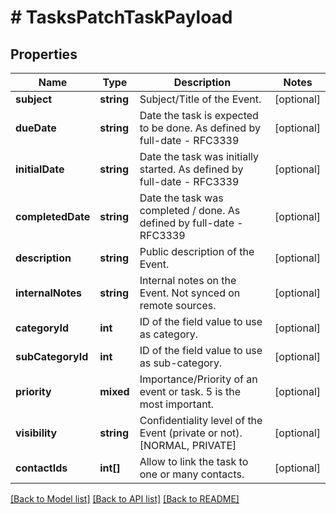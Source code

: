 # # TasksPatchTaskPayload

## Properties

Name | Type | Description | Notes
------------ | ------------- | ------------- | -------------
**subject** | **string** | Subject/Title of the Event. | [optional]
**dueDate** | **string** | Date the task is expected to be done. As defined by full-date - RFC3339 | [optional]
**initialDate** | **string** | Date the task was initially started. As defined by full-date - RFC3339 | [optional]
**completedDate** | **string** | Date the task was completed / done. As defined by full-date - RFC3339 | [optional]
**description** | **string** | Public description of the Event. | [optional]
**internalNotes** | **string** | Internal notes on the Event. Not synced on remote sources. | [optional]
**categoryId** | **int** | ID of the field value to use as category. | [optional]
**subCategoryId** | **int** | ID of the field value to use as sub-category. | [optional]
**priority** | **mixed** | Importance/Priority of an event or task. 5 is the most important. | [optional]
**visibility** | **string** | Confidentiality level of the Event (private or not). [NORMAL, PRIVATE] | [optional]
**contactIds** | **int[]** | Allow to link the task to one or many contacts. | [optional]

[[Back to Model list]](../../README.md#models) [[Back to API list]](../../README.md#endpoints) [[Back to README]](../../README.md)
